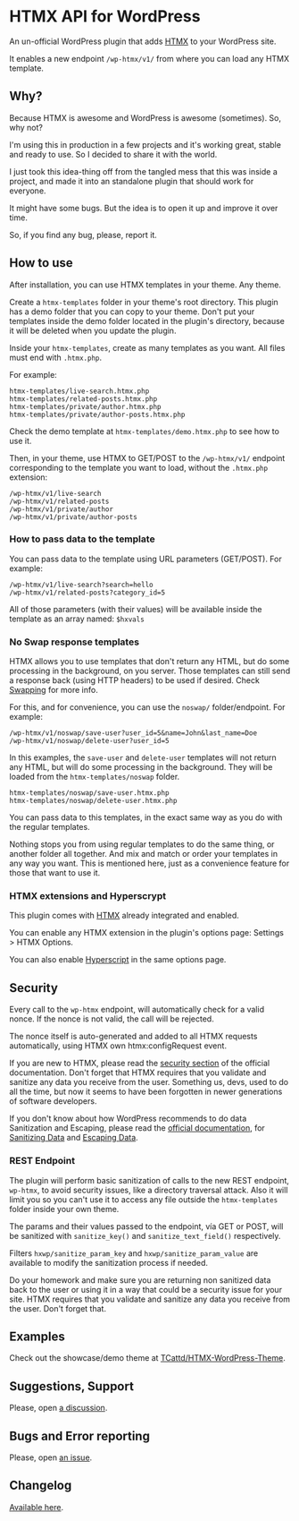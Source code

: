 # HTMX API for WordPress

An un-official WordPress plugin that adds [HTMX](https://htmx.org) to your WordPress site.

It enables a new endpoint `/wp-htmx/v1/` from where you can load any HTMX template.

## Why?

Because HTMX is awesome and WordPress is awesome (sometimes). So, why not?

I'm using this in production in a few projects and it's working great, stable and ready to use. So I decided to share it with the world.

I just took this idea-thing off from the tangled mess that this was inside a project, and made it into an standalone plugin that should work for everyone.

It might have some bugs. But the idea is to open it up and improve it over time.

So, if you find any bug, please, report it.

## How to use

After installation, you can use HTMX templates in your theme. Any theme.

Create a `htmx-templates` folder in your theme's root directory. This plugin has a demo folder that you can copy to your theme. Don't put your templates inside the demo folder located in the plugin's directory, because it will be deleted when you update the plugin.

Inside your `htmx-templates`, create as many templates as you want. All files must end with `.htmx.php`.

For example:

```
htmx-templates/live-search.htmx.php
htmx-templates/related-posts.htmx.php
htmx-templates/private/author.htmx.php
htmx-templates/private/author-posts.htmx.php
```

Check the demo template at `htmx-templates/demo.htmx.php` to see how to use it.


Then, in your theme, use HTMX to GET/POST to the `/wp-htmx/v1/` endpoint corresponding to the template you want to load, without the `.htmx.php` extension:

```
/wp-htmx/v1/live-search
/wp-htmx/v1/related-posts
/wp-htmx/v1/private/author
/wp-htmx/v1/private/author-posts
```

### How to pass data to the template

You can pass data to the template using URL parameters (GET/POST). For example:

```
/wp-htmx/v1/live-search?search=hello
/wp-htmx/v1/related-posts?category_id=5
```

All of those parameters (with their values) will be available inside the template as an array named: `$hxvals`

### No Swap response templates

HTMX allows you to use templates that don't return any HTML, but do some processing in the background, on you server. Those templates can still send a response back (using HTTP headers) to be used if desired. Check [Swapping](https://htmx.org/docs/#swapping) for more info.

For this, and for convenience, you can use the `noswap/` folder/endpoint. For example:

```
/wp-htmx/v1/noswap/save-user?user_id=5&name=John&last_name=Doe
/wp-htmx/v1/noswap/delete-user?user_id=5
```

In this examples, the `save-user` and `delete-user` templates will not return any HTML, but will do some processing in the background. They will be loaded from the `htmx-templates/noswap` folder.

```
htmx-templates/noswap/save-user.htmx.php
htmx-templates/noswap/delete-user.htmx.php
```

You can pass data to this templates, in the exact same way as you do with the regular templates.

Nothing stops you from using regular templates to do the same thing, or another folder all together. And mix and match or order your templates in any way you want. This is mentioned here, just as a convenience feature for those that want to use it.

### HTMX extensions and Hyperscrypt

This plugin comes with [HTMX](https://htmx.org) already integrated and enabled.

You can enable any HTMX extension in the plugin's options page: Settings > HTMX Options.

You can also enable [Hyperscript](https://hyperscript.org) in the same options page.

## Security

Every call to the `wp-htmx` endpoint, will automatically check for a valid nonce. If the nonce is not valid, the call will be rejected.

The nonce itself is auto-generated and added to all HTMX requests automatically, using HTMX own htmx:configRequest event.

If you are new to HTMX, please read the [security section](https://htmx.org/docs/#security) of the official documentation. Don't forget that HTMX requires that you validate and sanitize any data you receive from the user. Something us, devs, used to do all the time, but now it seems to have been forgotten in newer generations of software developers.

If you don't know about how WordPress recommends to do data Sanitization and Escaping, please read the [official documentation](https://developer.wordpress.org/themes/theme-security/data-sanitization-escaping/), for [Sanitizing Data](https://developer.wordpress.org/apis/security/sanitizing/) and [Escaping Data](https://developer.wordpress.org/apis/security/escaping/).

### REST Endpoint

The plugin will perform basic sanitization of calls to the new REST endpoint, `wp-htmx`, to avoid security issues, like a directory traversal attack. Also it will limit you so you can't use it to access any file outside the `htmx-templates` folder inside your own theme.

The params and their values passed to the endpoint, vía GET or POST, will be sanitized with `sanitize_key()` and `sanitize_text_field()` respectively.

Filters `hxwp/sanitize_param_key` and `hxwp/sanitize_param_value` are available to modify the sanitization process if needed.

Do your homework and make sure you are returning non sanitized data back to the user or using it in a way that could be a security issue for your site. HTMX requires that you validate and sanitize any data you receive from the user. Don't forget that.

## Examples

Check out the showcase/demo theme at [TCattd/HTMX-WordPress-Theme](https://github.com/TCattd/HTMX-WordPress-Theme).

## Suggestions, Support

Please, open [a discussion](https://github.com/TCattd/HTMX-API-WP/discussions).

## Bugs and Error reporting

Please, open [an issue](https://github.com/TCattd/HTMX-API-WP/issues).

## Changelog

[Available here](https://github.com/TCattd/HTMX-API-WP/blob/master/CHANGELOG.md).
